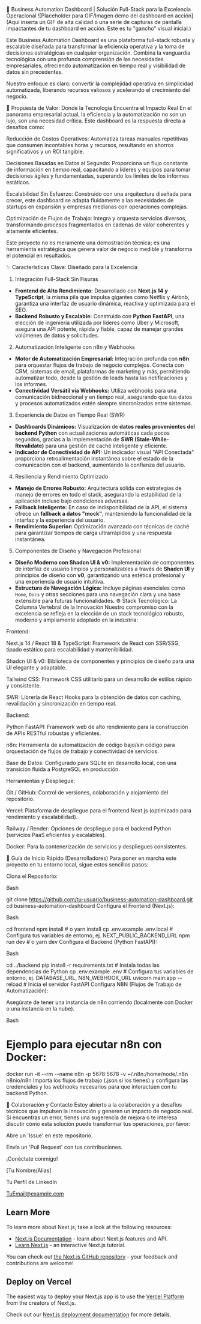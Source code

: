 🌟 Business Automation Dashboard | Solución Full-Stack para la Excelencia Operacional
![Placeholder para GIF/Imagen demo del dashboard en acción]
(Aquí inserta un GIF de alta calidad o una serie de capturas de pantalla impactantes de tu dashboard en acción. Este es tu "gancho" visual inicial.)

Este Business Automation Dashboard es una plataforma full-stack robusta y escalable diseñada para transformar la eficiencia operativa y la toma de decisiones estratégicas en cualquier organización. Combina la vanguardia tecnológica con una profunda comprensión de las necesidades empresariales, ofreciendo automatización en tiempo real y visibilidad de datos sin precedentes.

Nuestro enfoque es claro: convertir la complejidad operativa en simplicidad automatizada, liberando recursos valiosos y acelerando el crecimiento del negocio.

🎯 Propuesta de Valor: Donde la Tecnología Encuentra el Impacto Real
En el panorama empresarial actual, la eficiencia y la automatización no son un lujo, son una necesidad crítica. Este dashboard es la respuesta directa a desafíos como:

Reducción de Costos Operativos: Automatiza tareas manuales repetitivas que consumen incontables horas y recursos, resultando en ahorros significativos y un ROI tangible.

Decisiones Basadas en Datos al Segundo: Proporciona un flujo constante de información en tiempo real, capacitando a líderes y equipos para tomar decisiones ágiles y fundamentadas, superando los límites de los informes estáticos.

Escalabilidad Sin Esfuerzo: Construido con una arquitectura diseñada para crecer, este dashboard se adapta fluidamente a las necesidades de startups en expansión y empresas medianas con operaciones complejas.

Optimización de Flujos de Trabajo: Integra y orquesta servicios diversos, transformando procesos fragmentados en cadenas de valor coherentes y altamente eficientes.

Este proyecto no es meramente una demostración técnica; es una herramienta estratégica que genera valor de negocio medible y transforma el potencial en resultados.

✨ Características Clave: Diseñado para la Excelencia
1. Integración Full-Stack Sin Fisuras
* **Frontend de Alto Rendimiento:** Desarrollado con **Next.js 14 y TypeScript**, la misma pila que impulsa gigantes como Netflix y Airbnb, garantiza una interfaz de usuario dinámica, reactiva y optimizada para el SEO.
* **Backend Robusto y Escalable:** Construido con **Python FastAPI**, una elección de ingeniería utilizada por líderes como Uber y Microsoft, asegura una API potente, rápida y fiable, capaz de manejar grandes volúmenes de datos y solicitudes.
2. Automatización Inteligente con n8n y Webhooks
* **Motor de Automatización Empresarial:** Integración profunda con **n8n** para orquestar flujos de trabajo de negocio complejos. Conecta con CRM, sistemas de email, plataformas de marketing y más, permitiendo automatizar todo, desde la gestión de leads hasta las notificaciones y los informes.
* **Conectividad Versátil vía Webhooks:** Utiliza webhooks para una comunicación bidireccional y en tiempo real, asegurando que tus datos y procesos automatizados estén siempre sincronizados entre sistemas.
3. Experiencia de Datos en Tiempo Real (SWR)
* **Dashboards Dinámicos:** Visualización de **datos reales provenientes del backend Python** con actualizaciones automáticas cada pocos segundos, gracias a la implementación de **SWR (Stale-While-Revalidate)** para una gestión de caché inteligente y eficiente.
* **Indicador de Conectividad de API:** Un indicador visual "API Conectada" proporciona retroalimentación instantánea sobre el estado de la comunicación con el backend, aumentando la confianza del usuario.
4. Resiliencia y Rendimiento Optimizado
* **Manejo de Errores Robusto:** Arquitectura sólida con estrategias de manejo de errores en todo el stack, asegurando la estabilidad de la aplicación incluso bajo condiciones adversas.
* **Fallback Inteligente:** En caso de indisponibilidad de la API, el sistema ofrece un **fallback a datos "mock"**, manteniendo la funcionalidad de la interfaz y la experiencia del usuario.
* **Rendimiento Superior:** Optimización avanzada con técnicas de caché para garantizar tiempos de carga ultrarrápidos y una respuesta instantánea.
5. Componentes de Diseño y Navegación Profesional
* **Diseño Moderno con Shadcn UI & v0:** Implementación de componentes de interfaz de usuario limpios y personalizables a través de **Shadcn UI** y principios de diseño con **v0**, garantizando una estética profesional y una experiencia de usuario intuitiva.
* **Estructura de Navegación Lógica:** Incluye páginas esenciales como `Home`, `Docs` y otras secciones para una navegación clara y una base extensible para futuras funcionalidades.
⚙️ Stack Tecnológico: La Columna Vertebral de la Innovación
Nuestro compromiso con la excelencia se refleja en la elección de un stack tecnológico robusto, moderno y ampliamente adoptado en la industria:

Frontend:

Next.js 14 / React 18 & TypeScript: Framework de React con SSR/SSG, tipado estático para escalabilidad y mantenibilidad.

Shadcn UI & v0: Biblioteca de componentes y principios de diseño para una UI elegante y adaptable.

Tailwind CSS: Framework CSS utilitario para un desarrollo de estilos rápido y consistente.

SWR: Librería de React Hooks para la obtención de datos con caching, revalidación y sincronización en tiempo real.

Backend:

Python FastAPI: Framework web de alto rendimiento para la construcción de APIs RESTful robustas y eficientes.

n8n: Herramienta de automatización de código bajo/sin código para orquestación de flujos de trabajo y conectividad de servicios.

Base de Datos: Configurado para SQLite en desarrollo local, con una transición fluida a PostgreSQL en producción.

Herramientas y Despliegue:

Git / GitHub: Control de versiones, colaboración y alojamiento del repositorio.

Vercel: Plataforma de despliegue para el frontend Next.js (optimizado para rendimiento y escalabilidad).

Railway / Render: Opciones de despliegue para el backend Python (servicios PaaS eficientes y escalables).

Docker: Para la contenerización de servicios y despliegues consistentes.

🚀 Guía de Inicio Rápido (Desarrolladores)
Para poner en marcha este proyecto en tu entorno local, sigue estos sencillos pasos:

Clona el Repositorio:

Bash

git clone https://github.com/tu-usuario/business-automation-dashboard.git
cd business-automation-dashboard
Configura el Frontend (Next.js):

Bash

cd frontend
npm install # o yarn install
cp .env.example .env.local # Configura tus variables de entorno, ej. NEXT_PUBLIC_BACKEND_URL
npm run dev # o yarn dev
Configura el Backend (Python FastAPI):

Bash

cd ../backend
pip install -r requirements.txt # Instala todas las dependencias de Python
cp .env.example .env # Configura tus variables de entorno, ej. DATABASE_URL, N8N_WEBHOOK_URL
uvicorn main:app --reload # Inicia el servidor FastAPI
Configura N8N (Flujos de Trabajo de Automatización):

Asegúrate de tener una instancia de n8n corriendo (localmente con Docker o una instancia en la nube).

Bash

# Ejemplo para ejecutar n8n con Docker:
docker run -it --rm --name n8n -p 5678:5678 -v ~/.n8n:/home/node/.n8n n8nio/n8n
Importa los flujos de trabajo (.json si los tienes) y configura las credenciales y los webhooks necesarios para que interactúen con tu backend Python.

🤝 Colaboración y Contacto
Estoy abierto a la colaboración y a desafíos técnicos que impulsen la innovación y generen un impacto de negocio real. Si encuentras un error, tienes una sugerencia de mejora o te interesa discutir cómo esta solución puede transformar tus operaciones, por favor:

Abre un 'Issue' en este repositorio.

Envía un 'Pull Request' con tus contribuciones.

¡Conéctate conmigo!

[Tu Nombre/Alias]

Tu Perfil de LinkedIn

TuEmail@example.com


## Learn More

To learn more about Next.js, take a look at the following resources:

- [Next.js Documentation](https://nextjs.org/docs) - learn about Next.js features and API.
- [Learn Next.js](https://nextjs.org/learn) - an interactive Next.js tutorial.

You can check out [the Next.js GitHub repository](https://github.com/vercel/next.js/) - your feedback and contributions are welcome!

## Deploy on Vercel

The easiest way to deploy your Next.js app is to use the [Vercel Platform](https://vercel.com/new?utm_medium=default-template&filter=next.js&utm_source=create-next-app&utm_campaign=create-next-app-readme) from the creators of Next.js.

Check out our [Next.js deployment documentation](https://nextjs.org/docs/deployment) for more details.
